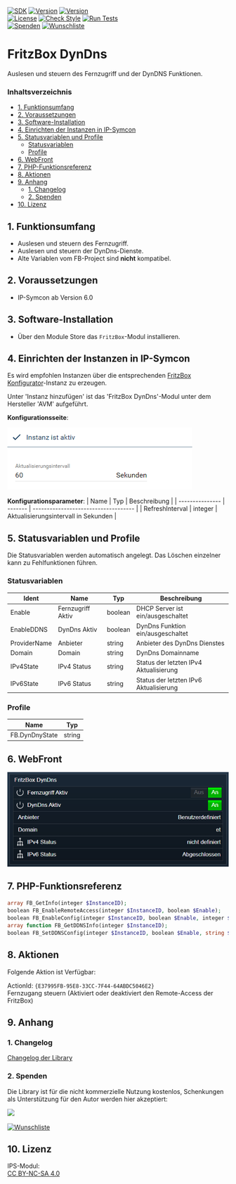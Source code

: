 [![SDK](https://img.shields.io/badge/Symcon-PHPModul-red.svg)](https://www.symcon.de/service/dokumentation/entwicklerbereich/sdk-tools/sdk-php/)
[![Version](https://img.shields.io/badge/Modul%20version-0.82-blue.svg)]()
[![Version](https://img.shields.io/badge/Symcon%20Version-6.0%20%3E-green.svg)](https://www.symcon.de/de/service/dokumentation/installation/migrationen/v60-v61-q1-2022/)  
[![License](https://img.shields.io/badge/License-CC%20BY--NC--SA%204.0-green.svg)](https://creativecommons.org/licenses/by-nc-sa/4.0/)
[![Check Style](https://github.com/Nall-chan/FritzBox/workflows/Check%20Style/badge.svg)](https://github.com/Nall-chan/FritzBox/actions) [![Run Tests](https://github.com/Nall-chan/FritzBox/workflows/Run%20Tests/badge.svg)](https://github.com/Nall-chan/FritzBox/actions)  
[![Spenden](https://www.paypalobjects.com/de_DE/DE/i/btn/btn_donate_SM.gif)](#2-spenden)
[![Wunschliste](https://img.shields.io/badge/Wunschliste-Amazon-ff69fb.svg)](#2-spenden)  

# FritzBox DynDns <!-- omit in toc -->
Auslesen und steuern des Fernzugriff und der DynDNS Funktionen.  

### Inhaltsverzeichnis <!-- omit in toc -->

- [1. Funktionsumfang](#1-funktionsumfang)
- [2. Voraussetzungen](#2-voraussetzungen)
- [3. Software-Installation](#3-software-installation)
- [4. Einrichten der Instanzen in IP-Symcon](#4-einrichten-der-instanzen-in-ip-symcon)
- [5. Statusvariablen und Profile](#5-statusvariablen-und-profile)
  - [Statusvariablen](#statusvariablen)
  - [Profile](#profile)
- [6. WebFront](#6-webfront)
- [7. PHP-Funktionsreferenz](#7-php-funktionsreferenz)
- [8. Aktionen](#8-aktionen)
- [9. Anhang](#9-anhang)
  - [1. Changelog](#1-changelog)
  - [2. Spenden](#2-spenden)
- [10. Lizenz](#10-lizenz)

## 1. Funktionsumfang

* Auslesen und steuern des Fernzugriff.  
* Auslesen und steuern der DynDns-Dienste.  
* Alte Variablen vom FB-Project sind **nicht** kompatibel.  

## 2. Voraussetzungen

- IP-Symcon ab Version 6.0

## 3. Software-Installation

* Über den Module Store das `FritzBox`-Modul installieren.

## 4. Einrichten der Instanzen in IP-Symcon

 Es wird empfohlen Instanzen über die entsprechenden [FritzBox Konfigurator](../FritzBox%20Configurator/README.md)-Instanz zu erzeugen.  
 
 Unter 'Instanz hinzufügen' ist das 'FritzBox DynDns'-Modul unter dem Hersteller 'AVM' aufgeführt.

__Konfigurationsseite__:

![Config](imgs/config.png)  

__Konfigurationsparameter__: 
| Name            | Typ     | Beschreibung                         |
| --------------- | ------- | ------------------------------------ |
| RefreshInterval | integer | Aktualisierungsintervall in Sekunden |

## 5. Statusvariablen und Profile

Die Statusvariablen werden automatisch angelegt. Das Löschen einzelner kann zu Fehlfunktionen führen.

### Statusvariablen

| Ident        | Name              | Typ     | Beschreibung                           |
| ------------ | ----------------- | ------- | -------------------------------------- |
| Enable       | Fernzugriff Aktiv | boolean | DHCP Server ist ein/ausgeschaltet      |
| EnableDDNS   | DynDns Aktiv      | boolean | DynDns Funktion ein/ausgeschaltet      |
| ProviderName | Anbieter          | string  | Anbieter des DynDns Dienstes           |
| Domain       | Domain            | string  | DynDns Domainname                      |
| IPv4State    | IPv4 Status       | string  | Status der letzten IPv4 Aktualisierung |
| IPv6State    | IPv6 Status       | string  | Status der letzten IPv6 Aktualisierung |

### Profile

| Name           | Typ    |
| -------------- | ------ |
| FB.DynDnyState | string |


## 6. WebFront

![Webfront](imgs/webfront.png)  

## 7. PHP-Funktionsreferenz

```php
array FB_GetInfo(integer $InstanceID);
boolean FB_EnableRemoteAccess(integer $InstanceID, boolean $Enable);
boolean FB_EnableConfig(integer $InstanceID, boolean $Enable, integer $Port, string $Username, string $Password);
array function FB_GetDDNSInfo(integer $InstanceID);
boolean FB_SetDDNSConfig(integer $InstanceID, boolean $Enable, string $ProviderName, string $UpdateURL, string $Domain, string $Username, string $Mode, string $ServerIPv4, string $ServerIPv6, string $Password);
```

## 8. Aktionen

Folgende Aktion ist Verfügbar:

ActionId: `{E37995FB-95E8-33CC-7F44-64ABDC5046E2}`  
Fernzugang steuern (Aktiviert oder deaktiviert den Remote-Access der FritzBox)  

## 9. Anhang

### 1. Changelog

[Changelog der Library](../README.md#changelog)

### 2. Spenden

  Die Library ist für die nicht kommerzielle Nutzung kostenlos, Schenkungen als Unterstützung für den Autor werden hier akzeptiert:  

<a href="https://www.paypal.com/donate?hosted_button_id=G2SLW2MEMQZH2" target="_blank"><img src="https://www.paypalobjects.com/de_DE/DE/i/btn/btn_donate_LG.gif" border="0" /></a>  

[![Wunschliste](https://img.shields.io/badge/Wunschliste-Amazon-ff69fb.svg)](https://www.amazon.de/hz/wishlist/ls/YU4AI9AQT9F?ref_=wl_share) 

## 10. Lizenz

  IPS-Modul:  
  [CC BY-NC-SA 4.0](https://creativecommons.org/licenses/by-nc-sa/4.0/)  

